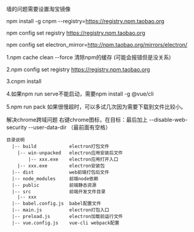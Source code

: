 墙的问题需要设置淘宝镜像 

npm install -g cnpm --registry=https://registry.npm.taobao.org

npm config set registry https://registry.npm.taobao.org

npm config set electron_mirror=http://npm.taobao.org/mirrors/electron/

1.npm cache clean --force 清除npm的缓存 (可能会报错但是没关系)

2.npm config set registry https://registry.npm.taobao.org

3.cnpm install

4.如果npm run serve不能启动，需要npm install -g @vue/cli

5.npm run pack 如果很慢超时，可以多试几次因为需要下载到文件比较小。

解决chrome跨域问题
右键chrome图标，在目标：最后加上 --disable-web-security --user-data-dir   （最前面有空格）


```
目录说明
  |-- build            electron打包文件
    |-- win-unpacked   electron应用安装后文件
        |-- xxx.exe    electron应用打开入口
    |-- xxx.exe        electron安装包
  |-- dist             web前端打包后文件
  |-- node_modules     前端node依赖
  |-- public           前端静态资源
  |-- src              前端开发文件目录
    |-- xxx
  |-- babel.config.js  babel配置文件
  |-- main.js          electron打包入口
  |-- preload.js       electron加载前运行文件
  |-- vue.config.js    vue-cli webpack配置
```